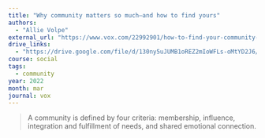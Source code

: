 ```yaml
---
title: "Why community matters so much—and how to find yours"
authors:
  - "Allie Volpe"
external_url: "https://www.vox.com/22992901/how-to-find-your-community-as-an-adult"
drive_links:
  - "https://drive.google.com/file/d/130ny5uJUMB1oREZ2mIoWFLs-oMtYD2J6/view?usp=drivesdk"
course: social
tags:
  - community
year: 2022
month: mar
journal: vox
---
```


> A community is defined by four criteria: membership, influence, integration and fulfillment of needs, and shared emotional connection.
